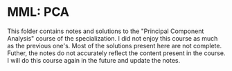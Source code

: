 # MML: PCA

This folder contains notes and solutions to the "Principal Component Analysis" course of the specialization. I did not enjoy this course as much as the previous one's. Most of the solutions present here are not complete. Futher, the notes do not accurately reflect the content present in the course. I will do this course again in the future and update the notes.
